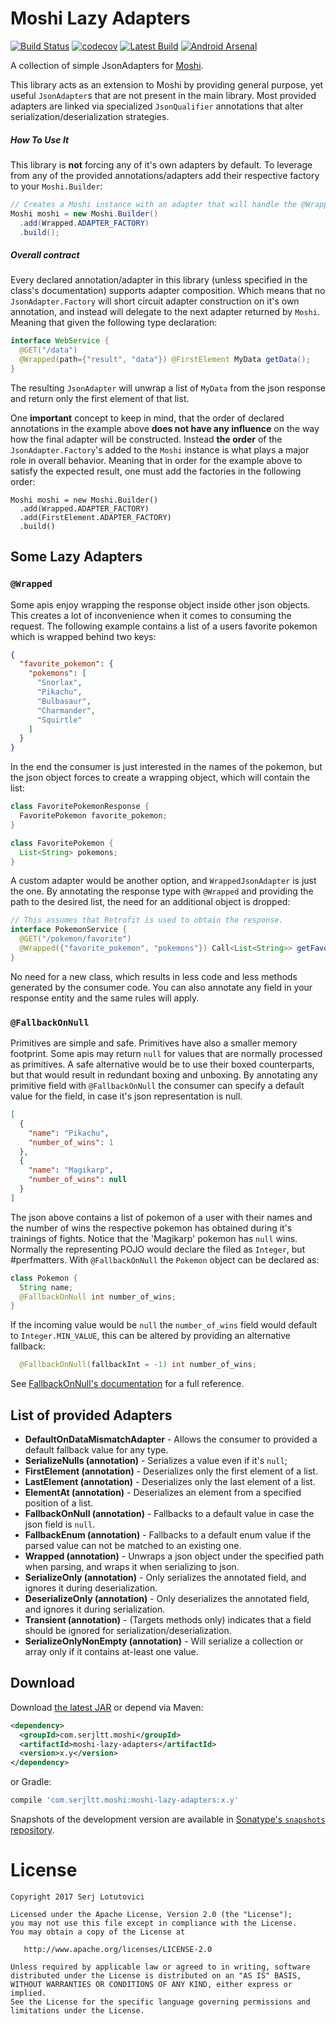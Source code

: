 Moshi Lazy Adapters
===


[![Build Status][travis.svg]][travis]
[![codecov][codecov.svg]][codecov]
[![Latest Build][latestbuild.svg]][latestbuild]
[![Android Arsenal][arsenal.svd]][arsenal]

A collection of simple JsonAdapters for [Moshi][moshi].
 
This library acts as an extension to Moshi by providing general purpose, yet useful `JsonAdapter`s 
 that are not present in the main library. Most provided adapters are linked via specialized 
 `JsonQualifier` annotations that alter serialization/deserialization strategies.

##### How To Use It

This library is **not** forcing any of it's own adapters by default. To leverage from any of
 the provided annotations/adapters add their respective factory to your `Moshi.Builder`:

```java
// Creates a Moshi instance with an adapter that will handle the @Wrapped annotations.
Moshi moshi = new Moshi.Builder()
  .add(Wrapped.ADAPTER_FACTORY)
  .build();
```

##### Overall contract

Every declared annotation/adapter in this library (unless specified in the class's documentation)
 supports adapter composition. Which means that no `JsonAdapter.Factory` will short circuit adapter
 construction on it's own annotation, and instead will delegate to the next adapter returned by
 `Moshi`. Meaning that given the following type declaration:
 
```java
interface WebService {
  @GET("/data")
  @Wrapped(path={"result", "data"}) @FirstElement MyData getData();
}

```

The resulting `JsonAdapter` will unwrap a list of `MyData` from the json response and return only 
 the first element of that list.
 
One **important** concept to keep in mind, that the order of declared annotations in the example 
 above **does not have any influence** on the way how the final adapter will be constructed. 
 Instead **the order** of the `JsonAdapter.Factory`'s added to the `Moshi` instance is what plays 
 a major role in overall behavior. Meaning that in order for the example above to satisfy the 
 expected result, one must add the factories in the following order:
 
```
Moshi moshi = new Moshi.Builder()
  .add(Wrapped.ADAPTER_FACTORY)
  .add(FirstElement.ADAPTER_FACTORY)
  .build()

```


Some Lazy Adapters
---

### `@Wrapped`

Some apis enjoy wrapping the response object inside other json objects. This creates a lot of inconvenience
 when it comes to consuming the request. The following example contains a list of a users
 favorite pokemon which is wrapped behind two keys:
 
```json
{
  "favorite_pokemon": {
    "pokemons": [
      "Snorlax",
      "Pikachu",
      "Bulbasaur",
      "Charmander",
      "Squirtle"
    ]
  }
}
```

In the end the consumer is just interested in the names of the pokemon, but the json object forces to create
 a wrapping object, which will contain the list:
 
```java
class FavoritePokemonResponse {
  FavoritePokemon favorite_pokemon;
}

class FavoritePokemon {
  List<String> pokemons;
}
```

A custom adapter would be another option, and `WrappedJsonAdapter` is just the one. By annotating
 the response type with `@Wrapped` and providing the path to the desired list, the need for 
 an additional object is dropped:

```java
// This assumes that Retrofit is used to obtain the response.
interface PokemonService {
  @GET("/pokemon/favorite")
  @Wrapped({"favorite_pokemon", "pokemons"}) Call<List<String>> getFavorite();
}
```

No need for a new class, which results in less code and less methods generated by the consumer code. 
 You can also annotate any field in your response entity and the same rules will apply.


### `@FallbackOnNull`

Primitives are simple and safe. Primitives have also a smaller memory footprint. Some apis may return
 `null` for values that are normally processed as primitives. A safe alternative would be to use
 their boxed counterparts, but that would result in redundant boxing and unboxing. By annotating 
 any primitive field with `@FallbackOnNull` the consumer can specify a default value for the field, 
 in case it's json representation is null.

```json
[
  {
    "name": "Pikachu",
    "number_of_wins": 1
  },
  {
    "name": "Magikarp",
    "number_of_wins": null
  } 
]
```

The json above contains a list of pokemon of a user with their names and the number of wins the 
 respective pokemon has obtained during it's trainings of fights. Notice that the 'Magikarp' pokemon
 has `null` wins. Normally the representing POJO would declare the filed as `Integer`, but #perfmatters.
 With `@FallbackOnNull` the `Pokemon` object can be declared as:

```java
class Pokemon {
  String name;
  @FallbackOnNull int number_of_wins;
}
```

If the incoming value would be `null` the `number_of_wins` field would default to `Integer.MIN_VALUE`,
 this can be altered by providing an alternative fallback:

```java
  @FallbackOnNull(fallbackInt = -1) int number_of_wins;
```

See [FallbackOnNull's documentation](../master/src/main/java/com/serjltt/moshi/adapters/FallbackOnNull.java) 
 for a full reference.


List of provided Adapters
---

* **DefaultOnDataMismatchAdapter** - Allows the consumer to provided a default fallback value for any type.
* **SerializeNulls (annotation)** - Serializes a value even if it's `null`;
* **FirstElement (annotation)** - Deserializes only the first element of a list.
* **LastElement (annotation)** - Deserializes only the last element of a list.
* **ElementAt (annotation)** - Deserializes an element from a specified position of a list.
* **FallbackOnNull (annotation)** - Fallbacks to a default value in case the json field is `null`.
* **FallbackEnum (annotation)** - Fallbacks to a default enum value if the parsed value can not be matched to an existing one.
* **Wrapped (annotation)** - Unwraps a json object under the specified path when parsing, and wraps it when serializing to json.
* **SerializeOnly (annotation)** - Only serializes the annotated field, and ignores it during deserialization.
* **DeserializeOnly (annotation)** - Only deserializes the annotated field, and ignores it during serialization.
* **Transient (annotation)** - (Targets methods only) indicates that a field should be ignored for serialization/deserialization.
* **SerializeOnlyNonEmpty (annotation)** - Will serialize a collection or array only if it contains at-least one value.

Download
---

Download [the latest JAR][dl] or depend via Maven:
```xml
<dependency>
  <groupId>com.serjltt.moshi</groupId>
  <artifactId>moshi-lazy-adapters</artifactId>
  <version>x.y</version>
</dependency>
```
or Gradle:
```groovy
compile 'com.serjltt.moshi:moshi-lazy-adapters:x.y'
```

Snapshots of the development version are available in [Sonatype's `snapshots` repository][sonatype].

License
===

    Copyright 2017 Serj Lotutovici

    Licensed under the Apache License, Version 2.0 (the "License");
    you may not use this file except in compliance with the License.
    You may obtain a copy of the License at

       http://www.apache.org/licenses/LICENSE-2.0

    Unless required by applicable law or agreed to in writing, software
    distributed under the License is distributed on an "AS IS" BASIS,
    WITHOUT WARRANTIES OR CONDITIONS OF ANY KIND, either express or implied.
    See the License for the specific language governing permissions and
    limitations under the License.


 [moshi]: https://github.com/square/moshi
 [travis]: https://travis-ci.org/serj-lotutovici/moshi-lazy-adapters
 [travis.svg]: https://travis-ci.org/serj-lotutovici/moshi-lazy-adapters.svg?branch=master
 [codecov]: https://codecov.io/gh/serj-lotutovici/moshi-lazy-adapters
 [codecov.svg]: https://codecov.io/gh/serj-lotutovici/moshi-lazy-adapters/branch/master/graph/badge.svg
 [latestbuild]: http://search.maven.org/#search%7Cga%7C1%7Ccom.serjltt.moshi
 [latestbuild.svg]: https://img.shields.io/maven-central/v/com.serjltt.moshi/moshi-lazy-adapters.svg
 [arsenal.svd]: https://img.shields.io/badge/Android%20Arsenal-Moshi%20Lazy%20Adapters-orange.svg?style=flat
 [arsenal]: http://android-arsenal.com/details/1/4481
 [sonatype]: https://oss.sonatype.org/content/repositories/snapshots/com/serjltt/moshi/
 [dl]: https://search.maven.org/remote_content?g=com.serjltt.moshi&a=moshi-lazy-adapters&v=LATEST

